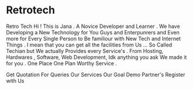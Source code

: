 # Retrotech
Retro Tech
Hi ! This is Jana . A Novice Developer and Learner .
We have Developing a New Technology for You Guys and  Enterpunrers and Even more for Every Single Person to Be familiour with New Tech and Internet Things .
I mean that you can get all the facilities from Us ... So Called Techian but We actually Provides every Service's .
From Hosting, Hardwares , Software, Web Development, Idk anything you ask We made it for  you . 
One Place One Plan Worthy Service .

Get Quotation 
For Queries
Our Services 
Our Goal
Demo
Partner's
Register with Us
